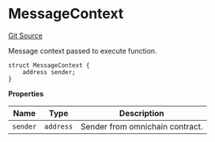 # MessageContext
[Git Source](https://github.com/zeta-chain/protocol-contracts/blob/3a274ce7bad045a879c73669586611d35509cbce/contracts/evm/interfaces/IGatewayEVM.sol)

Message context passed to execute function.


```solidity
struct MessageContext {
    address sender;
}
```

**Properties**

|Name|Type|Description|
|----|----|-----------|
|`sender`|`address`|Sender from omnichain contract.|


